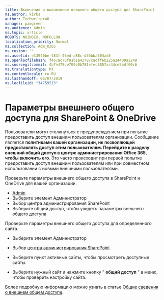 ```yaml
---
title: Включение и выключение внешнего общего доступа для SharePoint
ms.author: kirks
author: Techwriter40
manager: pamgreen
ms.audience: Admin
ms.topic: article
ROBOTS: NOINDEX, NOFOLLOW
localization_priority: Normal
ms.collection: Adm_O365
ms.custom: ''
ms.assetid: e13940be-483f-46ed-a88c-d36bbaf04ad5
ms.openlocfilehash: f467ac76f91b1a43787cadff6b225a24400a2249
ms.sourcegitcommit: 4b7e478ce700c0b781efec3857ac4dce5bdf00c6
ms.translationtype: MT
ms.contentlocale: ru-RU
ms.lasthandoff: 06/07/2019
ms.locfileid: "34759513"
---
```

# <a name="external-sharing-settings-for-sharepoint--onedrive"></a>Параметры внешнего общего доступа для SharePoint & OneDrive

Пользователи могут столкнуться с предупреждением при попытке предоставить доступ внешним пользователям организации. Сообщение является **политиками вашей организации, не позволяющей предоставлять доступ этим пользователям. Перейдите к разделу внешний общий доступ в центре администрирования Office 365, чтобы включить его**. Это часто происходит при первой попытке предоставить доступ внешним пользователям или при совместном использовании с новыми внешними пользователями.

Проверьте параметры внешнего общего доступа в SharePoint и OneDrive для вашей организации.

- [Admin](https://admin.microsoft.com/AdminPortal/Home#/homepage">https://admin.microsoft.com/)
- Выберите элемент Администратор
- Выбор центра администрирования SharePoint
- Выберите общий доступ, чтобы увидеть параметры внешнего общего доступа

Проверьте параметры внешнего общего доступа для определенного сайта.

- Выберите элемент Администратор

- Выбор [центра администрирования SharePoint](https://admin.microsoft.com/AdminPortal/Home#/homepage">https://admin.microsoft.com/)

- Выберите пункт активные сайты, чтобы просмотреть доступные сайты.
- Выберите нужный сайт и нажмите кнопку " **общий доступ** " в меню, чтобы проверить настройку сайта.

Более подробную информацию можно узнать в статье [Общие сведения о внешнем общем доступе](https://docs.microsoft.com/sharepoint/external-sharing-overview).